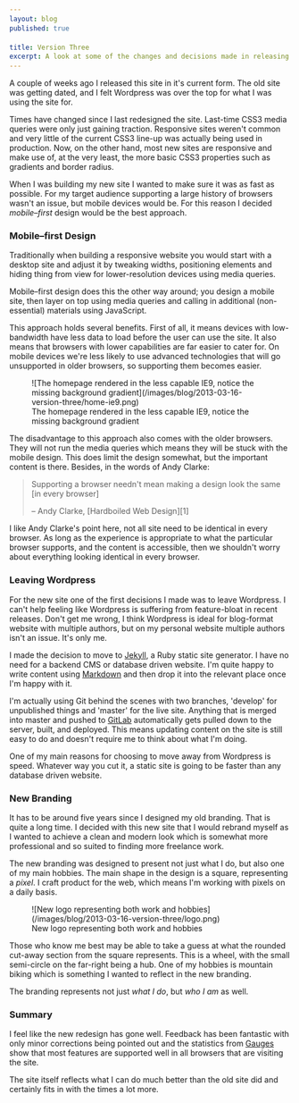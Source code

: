 ```yaml
---
layout: blog
published: true

title: Version Three
excerpt: A look at some of the changes and decisions made in releasing version three of the site. 
---
```


A couple of weeks ago I released this site in it's current form. The old site was getting dated, and I felt Wordpress was over the top for what I was using the site for. 

Times have changed since I last redesigned the site. Last-time CSS3 media queries were only just gaining traction. Responsive sites weren't common and very little of the current CSS3 line-up was actually being used in production. Now, on the other hand, most new sites are responsive and make use of, at the very least, the more basic CSS3 properties such as gradients and border radius. 

When I was building my new site I wanted to make sure it was as fast as possible. For my target audience supporting a large history of browsers wasn't an issue, but mobile devices would be. For this reason I decided *mobile–first* design would be the best approach. 

### Mobile–first Design

Traditionally when building a responsive website you would start with a desktop site and adjust it by tweaking widths, positioning elements and hiding thing from view for lower-resolution devices using media queries. 

Mobile–first design does this the other way around; you design a mobile site, then layer on top using media queries and calling in additional (non-essential) materials using JavaScript. 

This approach holds several benefits. First of all, it means devices with low-bandwidth have less data to load before the user can use the site. It also means that browsers with lower capabilities are far easier to cater for. On mobile devices we're less likely to use advanced technologies that will go unsupported in older browsers, so supporting them becomes easier. 
<figure>
![The homepage rendered in the less capable IE9, notice the missing background gradient](/images/blog/2013-03-16-version-three/home-ie9.png)
<figcaption>The homepage rendered in the less capable IE9, notice the missing background gradient</figcaption>
</figure>

The disadvantage to this approach also comes with the older browsers. They will not run the media queries which means they will be stuck with the mobile design. This does limit the design somewhat, but the important content is there. Besides, in the words of Andy Clarke:

> Supporting a browser needn't mean making a design look the same [in every browser]
> <p class="author">– Andy Clarke, [Hardboiled Web Design][1] </p>

I like Andy Clarke's point here, not all site need to be identical in every browser. As long as the experience is appropriate to what the particular browser supports, and the content is accessible, then we shouldn't worry about everything looking identical in every browser. 

### Leaving Wordpress

For the new site one of the first decisions I made was to leave Wordpress. I can't help feeling like Wordpress is suffering from feature-bloat in recent releases. Don't get me wrong, I think Wordpress is ideal for blog-format website with multiple authors, but on my personal website multiple authors isn't an issue. It's only me. 

I made the decision to move to [Jekyll][4], a Ruby static site generator. I have no need for a backend CMS or database driven website. I'm quite happy to write content using [Markdown][5] and then drop it into the relevant place once I'm happy with it. 

I'm actually using Git behind the scenes with two branches, 'develop' for unpublished things and 'master' for the live site. Anything that is merged into master and pushed to [GitLab][3] automatically gets pulled down to the server, built, and deployed. This means updating content on the site is still easy to do and doesn't require me to think about what I'm doing. 

One of my main reasons for choosing to move away from Wordpress is speed. Whatever way you cut it, a static site is going to be faster than any database driven website. 

### New Branding

It has to be around five years since I designed my old branding. That is quite a long time. I decided with this new site that I would rebrand myself as I wanted to achieve a clean and modern look which is somewhat more professional and so suited to finding more freelance work. 

The new branding was designed to present not just what I do, but also one of my main hobbies. The main shape in the design is a square, representing a *pixel*. I craft product for the web, which means I'm working with pixels on a daily basis. 
<figure>
![New logo representing both work and hobbies](/images/blog/2013-03-16-version-three/logo.png)
<figcaption>New logo representing both work and hobbies</figcaption>
</figure>

Those who know me best may be able to take a guess at what the rounded cut-away section from the square represents. This is a wheel, with the small semi-circle on the far-right being a hub. One of my hobbies is mountain biking which is something I wanted to reflect in the new branding. 

The branding represents not just *what I do*, but *who I am* as well. 

### Summary

I feel like the new redesign has gone well. Feedback has been fantastic with only minor corrections being pointed out and the statistics from [Gauges][2] show that most features are supported well in all browsers that are visiting the site. 

The site itself reflects what I can do much better than the old site did and certainly fits in with the times a lot more. 

[1]: http://hardboiledwebdesign.com "Hardboiled Web Design website"
[2]: http://get.gaug.es "Gauges Analytics Tracking"
[3]: http://gitlab.org "GitLab, self-hosted Git management"
[4]: https://github.com/mojombo/jekyll "Jekyll, a Ruby static site generator"
[5]: http://daringfireball.net/projects/markdown/ "Markdown document syntax"